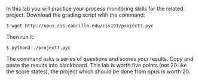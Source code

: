 In this lab you will practice your process monitoring skills for the related project.
Download the grading script with the command:

```
$ wget http://opus.cis.cabrillo.edu/cis191/project7.pyc
```

Then run it:

```
$ python3 ./project7.pyc
```

The command asks a series of questions and scores your results. Copy and paste the results into blackboard. This lab is worth five points (not 20 like the score states), the project which should be done from opus is worth 20.
